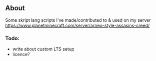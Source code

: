 ## About
Some skript lang scripts I've made/contributed to & used on my server https://www.planetminecraft.com/server/arneo-style-assasins-creed/



### Todo:
* write about custom LTS setup
* licence?
